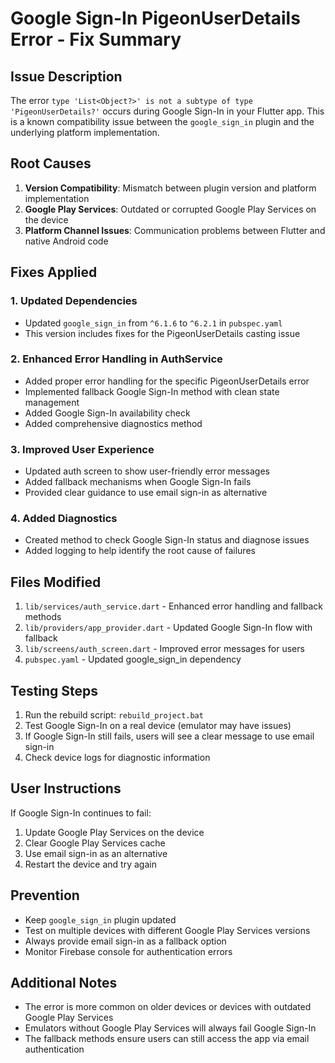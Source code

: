 # Google Sign-In PigeonUserDetails Error - Fix Summary

## Issue Description
The error `type 'List<Object?>' is not a subtype of type 'PigeonUserDetails?'` occurs during Google Sign-In in your Flutter app. This is a known compatibility issue between the `google_sign_in` plugin and the underlying platform implementation.

## Root Causes
1. **Version Compatibility**: Mismatch between plugin version and platform implementation
2. **Google Play Services**: Outdated or corrupted Google Play Services on the device
3. **Platform Channel Issues**: Communication problems between Flutter and native Android code

## Fixes Applied

### 1. Updated Dependencies
- Updated `google_sign_in` from `^6.1.6` to `^6.2.1` in `pubspec.yaml`
- This version includes fixes for the PigeonUserDetails casting issue

### 2. Enhanced Error Handling in AuthService
- Added proper error handling for the specific PigeonUserDetails error
- Implemented fallback Google Sign-In method with clean state management
- Added Google Sign-In availability check
- Added comprehensive diagnostics method

### 3. Improved User Experience
- Updated auth screen to show user-friendly error messages
- Added fallback mechanisms when Google Sign-In fails
- Provided clear guidance to use email sign-in as alternative

### 4. Added Diagnostics
- Created method to check Google Sign-In status and diagnose issues
- Added logging to help identify the root cause of failures

## Files Modified
1. `lib/services/auth_service.dart` - Enhanced error handling and fallback methods
2. `lib/providers/app_provider.dart` - Updated Google Sign-In flow with fallback
3. `lib/screens/auth_screen.dart` - Improved error messages for users
4. `pubspec.yaml` - Updated google_sign_in dependency

## Testing Steps
1. Run the rebuild script: `rebuild_project.bat`
2. Test Google Sign-In on a real device (emulator may have issues)
3. If Google Sign-In still fails, users will see a clear message to use email sign-in
4. Check device logs for diagnostic information

## User Instructions
If Google Sign-In continues to fail:
1. Update Google Play Services on the device
2. Clear Google Play Services cache
3. Use email sign-in as an alternative
4. Restart the device and try again

## Prevention
- Keep `google_sign_in` plugin updated
- Test on multiple devices with different Google Play Services versions
- Always provide email sign-in as a fallback option
- Monitor Firebase console for authentication errors

## Additional Notes
- The error is more common on older devices or devices with outdated Google Play Services
- Emulators without Google Play Services will always fail Google Sign-In
- The fallback methods ensure users can still access the app via email authentication